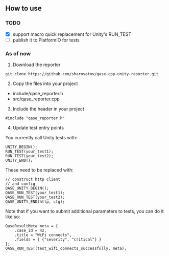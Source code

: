 ## How to use

### TODO

- [x] support macro quick replacement for Unity's RUN_TEST
- [ ] publish it to PlatformIO for tests

### As of now

1. Download the reporter

```
git clone https://github.com/sharovatov/qase-cpp-unity-reporter.git
```

2. Copy the files into your project

- include/qase_reporter.h
- src/qase_reporter.cpp

3. Include the header in your project

```
#include "qase_reporter.h"
```

4. Update test entry points

You currently call Unity tests with:
```
UNITY_BEGIN();
RUN_TEST(your_test1);
RUN_TEST(your_test2);
UNITY_END();
```

These need to be replaced with:
```
// construct http client
// and config
QASE_UNITY_BEGIN();
QASE_RUN_TEST(your_test1);
QASE_RUN_TEST(your_test2);
QASE_UNITY_END(http, cfg);
```

Note that if you want to submit additional parameters to tests, you can do it like so:

```
QaseResultMeta meta = {
	.case_id = 42,
	.title = "WiFi connects",
	.fields = { {"severity", "critical"} }
};
QASE_RUN_TEST(test_wifi_connects_successfully, meta);
```
